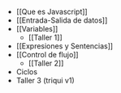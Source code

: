 * [[Que es Javascript]]
* [[Entrada-Salida de datos]]
* [[Variables]]
	* [[Taller 1]]
* [[Expresiones y Sentencias]]
* [[Control de flujo]]
	* [[Taller 2]]
* Ciclos
* Taller 3 (triqui v1)